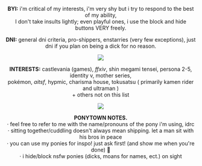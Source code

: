    <p align="center"><b>BYI:</b> i'm critical of my interests, i'm very shy but i try to respond to the best of my ability, <br>I don't take insults lightly; even playful ones, i use the block and hide buttons VERY freely.
</p>
   <p align="center"><b>DNI:</b> general dni criteria, pro-shippers, enstarries (very few exceptions), just dni if you plan on being a dick for no reason.
</p>
<p align="center">
  <img src="https://64.media.tumblr.com/337bdbe84c55cec49ca92a6ef2f51ea0/ec44294ed271245d-ad/s400x600/54bb77acaf3acbb1a297a0ee83d3ceee4a204e8e.pnj" />
</p>
     <p align="center"><b>INTERESTS:</b> castlevania (games), <i>ffxiv</i>, shin megami tensei, persona 2-5, identity v, mother series, <br>pokémon, <i>aitsf</i>, hypmic,  charisma house, tokusatsu ( primarily kamen rider and ultraman ) <br>+ others not on this list
</p>
<p align="center">
  <img src="https://64.media.tumblr.com/337bdbe84c55cec49ca92a6ef2f51ea0/ec44294ed271245d-ad/s400x600/54bb77acaf3acbb1a297a0ee83d3ceee4a204e8e.pnj" />
</p>
     <p align="center"><b>PONYTOWN NOTES.</b> <br>· feel free to refer to me with the name/pronouns of the pony i'm using, idrc <br>· sitting together/cuddling doesn't always mean shipping. let a man sit with his bros in peace <br>· you can use my ponies for inspo! just ask first! (and show me when you're done) 💖 <br>· i hide/block nsfw ponies (dicks, moans for names, ect.) on sight
</p>
